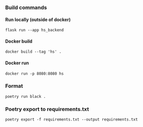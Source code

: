 ### Build commands

#### Run locally (outside of docker)

`flask run --app hs_backend`

#### Docker build

`docker build --tag 'hs' .`

#### Docker run

`docker run -p 8080:8080 hs`

### Format 

`poetry run black .`

### Poetry export to requirements.txt

`poetry export -f requirements.txt --output requirements.txt`